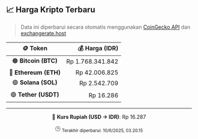 

<!-- HARGA_KRIPTO -->
## 📈 Harga Kripto Terbaru

> Data ini diperbarui secara otomatis menggunakan [CoinGecko API](https://www.coingecko.com/) dan [exchangerate.host](https://exchangerate.host/)

<div align="center">

| 🪙 Token | 💰 Harga (IDR) |
|:------:|---------------:|
| 🟠 **Bitcoin (BTC)**   | Rp 1.768.341.842 |
| 🔵 **Ethereum (ETH)**  | Rp 42.006.825 |
| 🟣 **Solana (SOL)**    | Rp 2.542.709 |
| 🟢 **Tether (USDT)**   | Rp 16.286 |

---

💱 **Kurs Rupiah (USD → IDR)**: Rp 16.287

🕒 <sub>Terakhir diperbarui: 10/6/2025, 03.20.15</sub>

</div>
<!-- /HARGA_KRIPTO -->